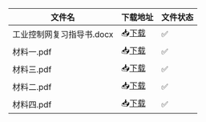 |文件名|下载地址|文件状态|
|--|--|--|
|工业控制网复习指导书.docx|📥[下载](https://github.com/ZHlovecat/ycitedu/raw/main/%E7%9B%90%E5%9F%8E%E5%B7%A5%E5%AD%A6%E9%99%A2%E8%AF%BE%E7%A8%8B%E6%94%BB%E7%95%A5%E5%85%B1%E4%BA%AB%E8%AE%A1%E5%88%92/%E5%B7%A5%E4%B8%9A%E6%8E%A7%E5%88%B6%E7%BD%91%E7%BB%9C/%E5%B7%A5%E4%B8%9A%E6%8E%A7%E5%88%B6%E7%BD%91%E5%A4%8D%E4%B9%A0%E6%8C%87%E5%AF%BC%E4%B9%A6.docx)|✅|
|材料一.pdf|📥[下载](https://github.com/ZHlovecat/ycitedu/raw/main/%E7%9B%90%E5%9F%8E%E5%B7%A5%E5%AD%A6%E9%99%A2%E8%AF%BE%E7%A8%8B%E6%94%BB%E7%95%A5%E5%85%B1%E4%BA%AB%E8%AE%A1%E5%88%92/%E5%B7%A5%E4%B8%9A%E6%8E%A7%E5%88%B6%E7%BD%91%E7%BB%9C/%E6%9D%90%E6%96%99%E4%B8%80.pdf)|✅|
|材料三.pdf|📥[下载](https://github.com/ZHlovecat/ycitedu/raw/main/%E7%9B%90%E5%9F%8E%E5%B7%A5%E5%AD%A6%E9%99%A2%E8%AF%BE%E7%A8%8B%E6%94%BB%E7%95%A5%E5%85%B1%E4%BA%AB%E8%AE%A1%E5%88%92/%E5%B7%A5%E4%B8%9A%E6%8E%A7%E5%88%B6%E7%BD%91%E7%BB%9C/%E6%9D%90%E6%96%99%E4%B8%89.pdf)|✅|
|材料二.pdf|📥[下载](https://github.com/ZHlovecat/ycitedu/raw/main/%E7%9B%90%E5%9F%8E%E5%B7%A5%E5%AD%A6%E9%99%A2%E8%AF%BE%E7%A8%8B%E6%94%BB%E7%95%A5%E5%85%B1%E4%BA%AB%E8%AE%A1%E5%88%92/%E5%B7%A5%E4%B8%9A%E6%8E%A7%E5%88%B6%E7%BD%91%E7%BB%9C/%E6%9D%90%E6%96%99%E4%BA%8C.pdf)|✅|
|材料四.pdf|📥[下载](https://github.com/ZHlovecat/ycitedu/raw/main/%E7%9B%90%E5%9F%8E%E5%B7%A5%E5%AD%A6%E9%99%A2%E8%AF%BE%E7%A8%8B%E6%94%BB%E7%95%A5%E5%85%B1%E4%BA%AB%E8%AE%A1%E5%88%92/%E5%B7%A5%E4%B8%9A%E6%8E%A7%E5%88%B6%E7%BD%91%E7%BB%9C/%E6%9D%90%E6%96%99%E5%9B%9B.pdf)|✅|

